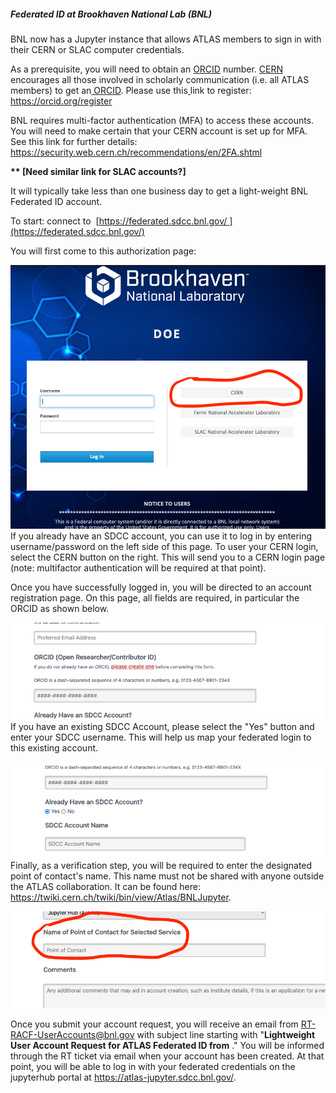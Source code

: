 ##### Federated ID at Brookhaven National Lab (BNL)

BNL now has a Jupyter instance that allows ATLAS members to sign in with their CERN or SLAC computer credentials.

As a prerequisite, you will need to obtain an [ORCID](https://orcid.org) number. [CERN](https://scientific-info.cern/submit-and-publish/persistent-identifiers/orcid) encourages all those involved in scholarly communication (i.e. all ATLAS members) to get an[ ORCID](https://orcid.org). Please use this[ ](https://orcid.org/register)link to register: <https://orcid.org/register>

BNL requires multi-factor authentication (MFA) to access these accounts. You will need to make certain that your CERN account is set up for MFA. See this link for further details: <https://security.web.cern.ch/recommendations/en/2FA.shtml>

**\*\* [Need similar link for SLAC accounts?]**

It will typically take less than one business day to get a light-weight BNL Federated ID account.

To start: connect to  [https://federated.sdcc.bnl.gov/ ](https://federated.sdcc.bnl.gov/)

You will first come to this authorization page:

![InitialSigninPage.png](InitialSigninPage.png?fileId=25551496#mimetype=image%2Fpng&hasPreview=true)
If you already have an SDCC account, you can use it to log in by entering username/password on the left side of this page. To user your CERN login, select the CERN button on the right. This will send you to a CERN login page (note: multifactor authentication will be required at that point).

Once you have successfully logged in, you will be directed to an account registration page. On this page, all fields are required, in particular the ORCID as shown below.

![ORCID.png](ORCID.png?fileId=25551506#mimetype=image%2Fpng&hasPreview=true)
If you have an existing SDCC Account, please select the "Yes" button and enter your SDCC username. This will help us map your federated login to this existing account.

![SDCCAccountQuestion.png](SDCCAccountQuestion.png?fileId=25551516#mimetype=image%2Fpng&hasPreview=true)
Finally, as a verification step, you will be required to enter the designated point of contact's name. This name must not be shared with anyone outside the ATLAS collaboration. It can be found here: <https://twiki.cern.ch/twiki/bin/view/Atlas/BNLJupyter>.

![PointofContact.png](PointofContact.png?fileId=25551526#mimetype=image%2Fpng&hasPreview=true)

Once you submit your account request, you will receive an email from RT-RACF-UserAccounts@bnl.gov with subject line starting with "**Lightweight User Account Request for ATLAS Federated ID from** *<your name>*." You will be informed through the RT ticket via email when your account has been created. At that point, you will be able to log in with your federated credentials on the jupyterhub portal at <https://atlas-jupyter.sdcc.bnl.gov/>.